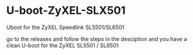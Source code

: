 # U-boot-ZyXEL-SLX501
Uboot for the ZyXEL Speedlink SL5501/SL6501

go to the releases and follow the steps in the desciption and you have a clean U-boot for the ZyXEL SL5501 / SL6501


